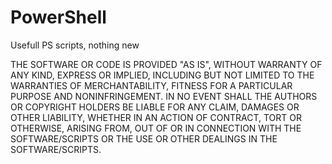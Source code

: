 # PowerShell
Usefull PS scripts, nothing new 

THE SOFTWARE OR CODE IS PROVIDED "AS IS", WITHOUT WARRANTY OF ANY KIND,
EXPRESS OR IMPLIED, INCLUDING BUT NOT LIMITED TO THE WARRANTIES OF
MERCHANTABILITY, FITNESS FOR A PARTICULAR PURPOSE AND
NONINFRINGEMENT. IN NO EVENT SHALL THE AUTHORS OR COPYRIGHT HOLDERS
BE LIABLE FOR ANY CLAIM, DAMAGES OR OTHER LIABILITY, WHETHER IN AN
ACTION OF CONTRACT, TORT OR OTHERWISE, ARISING FROM, OUT OF OR IN
CONNECTION WITH THE SOFTWARE/SCRIPTS OR THE USE OR OTHER DEALINGS IN THE
SOFTWARE/SCRIPTS.
